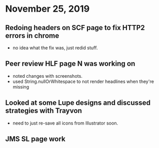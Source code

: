 # November 25, 2019

## Redoing headers on SCF page to fix HTTP2 errors in chrome
- no idea what the fix was, just redid stuff. 

## Peer review HLF page N was working on 
- noted changes with screenshots. 
- used String.nullOrWhitespace to not render headlines when they're missing

## Looked at some Lupe designs and discussed strategies with Trayvon
- need to just re-save all icons from Illustrator soon.

## JMS SL page work

